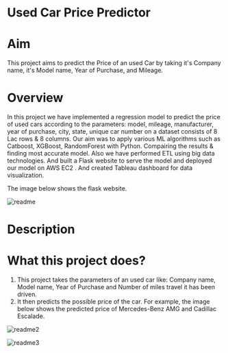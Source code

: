 # Used Car Price Predictor


# Aim
This project aims to predict the Price of an used Car by taking it's Company name, it's Model name, Year of Purchase, and Mileage.


# Overview 
In this project we have implemented a regression model to predict the price of used cars according to the parameters: model, mileage, manufacturer, year of purchase, city, state, unique car number on a dataset consists of 8 Lac rows & 8 columns. Our aim was to apply various ML algorithms such as Catboost, XGBoost, RandomForest with Python. Compairing the results & finding most accurate model. Also we have performed ETL using big data technologies. And built a Flask website to serve the model and deployed our model on AWS EC2 . And created Tableau dashboard for data visualization.

The image below shows the flask website.

![readme](https://github.com/RinkiDarade98/project/assets/129477415/5c7b156a-e364-4017-a5e7-621e1d09a27c)


# Description
 # What this project does?
 1. This project takes the parameters of an used car like: Company name, Model name, Year of Purchase and Number of miles travel it has been driven.
 2. It then predicts the possible price of the car. For example, the image below shows the predicted price of Mercedes-Benz AMG and Cadillac Escalade.


![readme2](https://github.com/RinkiDarade98/project/assets/129477415/240eb5b3-cd8d-4dd4-a0ce-e65d10f4f3cd)


![readme3](https://github.com/RinkiDarade98/project/assets/129477415/fa862d20-4d66-474b-bf5b-b195678e0cf5)

